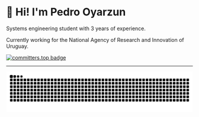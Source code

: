 <h1 align="left">👋 Hi! I'm Pedro Oyarzun</h1>
<p align="left">Systems engineering student with 3 years of experience.</p>
<p algin="left">Currently working for the National Agency of Research and Innovation of Uruguay.</p>

[![committers.top badge](https://user-badge.committers.top/uruguay/pedrooyarzun-uy.svg)](https://user-badge.committers.top/uruguay/pedrooyarzun-uy)
___
![Snake animation](https://raw.githubusercontent.com/pedrooyarzun-uy/pedrooyarzun-uy/output/github-contribution-grid-snake-dark.svg)

